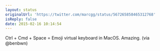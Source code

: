 ```yaml
---
layout: status
originalUrl: 'https://twitter.com/marcgg/status/567265858465312768'
isReply: false
date: 2015-02-16 10:14:54
---
```


Ctrl + Cmd + Space = Emoji virtual keyboard in MacOS. Amazing. (via @benbwn)
